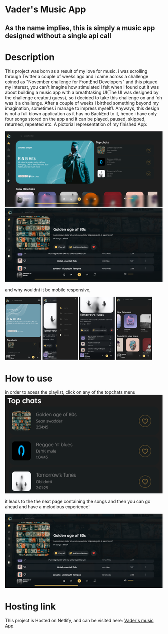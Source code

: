 # Vader's Music App

## As the name implies, this is simply a music app designed without a single api call

# Description
This  project was born as a result of my love for music. i was scrolling through Twitter a couple of weeks ago and i came across a challenge coined as "November challenge for FrontEnd Developers" and this piqued my interest, you can't imagine how stimulated i felt when i found out it was about building a music app with a breathtaking UI(The UI was designed by the challenge creator,i guess), so i decided to take this challenge on and 'oh was it a challenge. After a couple of weeks i birthed something beyond my imagination, sometimes i manage to impress myself!.
Anyways, this design is not a full blown application as it has no BackEnd to it, hence i have only four songs stored on the app and it can be played, paused, skipped, returned, repeated etc. 
A pictorial representation of my finished App:

![Desktop View](/src/images/musicUI.png)
![Desktop View2](/src/images/PlaymusicDesktopUI.png)

and why wouldnt it be mobile responsive,

<img src="src/images/phoneViewUIHome.PNG" height="200">
<img src="src/images/phoneViewhamburgermenuUI.PNG" height="200">
<img src="src/images/phoneViewPlaymusicUI.PNG" height="200">
<img src="src/images/phoneviewscrolUI.PNG" height="200">



# How to use
in order to acess the playlist, click on any of the topchats menu
![Desktop View](/src/images/TopchatsUI.png)

it leads to the the next page containing the songs and then you can go ahead and have a melodious experience!

![Desktop View2](/src/images/PlaymusicDesktopUI.png)

# Hosting link
This project is Hosted on Netlify, and can be visited here: [Vader's music App](https://vader-music-app.netlify.app/ "may the force be with you!")